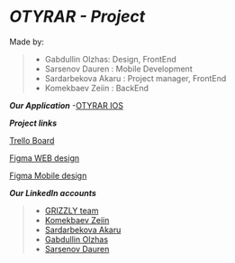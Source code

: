 # ***OTYRAR - Project***


  Made by: 
> - Gabdullin Olzhas: Design, FrontEnd
> - Sarsenov Dauren : Mobile Development
> - Sardarbekova Akaru : Project manager, FrontEnd
> - Komekbaev Zeiin : BackEnd

**_Our Application_**
-[OTYRAR IOS](https://github.com/ItaDaur/CodingLabMobile)

**_Project links_**</br>


[^1]: [GitHub](https://github.com/Oljawave/otyrar)


[Trello Board](https://trello.com/b/FIjiFtsd/grizzly) </br>

[Figma WEB design](https://www.figma.com/file/PZCFhB0vao4Id1jwaE5ihL/Otyrar-UI-design?node-id=0%3A1) </br>

[Figma Mobile design](https://www.figma.com/file/1ELZsTqvFjsj9Lk3ybnPal/IOS-Mobile-App-UI-Design-(Community)?node-id=0%3A1) </br>


**_Our LinkedIn accounts_**
> - [GRIZZLY team](https://github.com/Oljawave/otyrar)
> - [Komekbaev Zeiin]()
> - [Sardarbekova Akaru](https://www.linkedin.com/in/akaru-sardarbekova-88b340228/)
> - [Gabdullin Olzhas](https://www.linkedin.com/in/olzhas-gabdullin-87aa7123b/)
> - [Sarsenov Dauren](https://www.linkedin.com/in/dauren-sarsenov-7b413a240)
